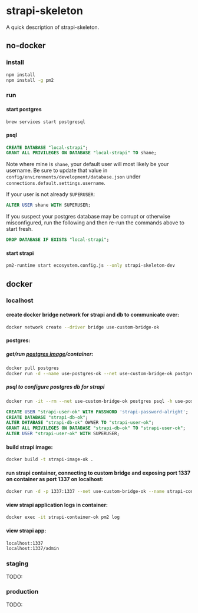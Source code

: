 # strapi-skeleton

A quick description of strapi-skeleton.

## no-docker
### install
```bash
npm install
npm install -g pm2
```

### run
#### start postgres
```bash
brew services start postgresql
```

#### psql
```sql
CREATE DATABASE "local-strapi";
GRANT ALL PRIVILEGES ON DATABASE "local-strapi" TO shane;
```
Note where mine is `shane`, your default user will most likely be your username. Be sure to update that value in `config/environments/development/database.json` under `connections.default.settings.username`.

If your user is not already `SUPERUSER`:
```sql
ALTER USER shane WITH SUPERUSER;
```

If you suspect your postgres database may be corrupt or otherwise misconfigured, run the following and then re-run the commands above to start fresh.
```sql
DROP DATABASE IF EXISTS "local-strapi";
```

#### start strapi
```bash
pm2-runtime start ecosystem.config.js --only strapi-skeleton-dev
```

## docker
### localhost
#### create docker bridge network for strapi and db to communicate over: 
```bash
docker network create --driver bridge use-custom-bridge-ok
```

#### postgres:
##### get/run [postgres image](https://hub.docker.com/_/postgres/)/container: 
```bash
docker pull postgres
docker run -d --name use-postgres-ok --net use-custom-bridge-ok postgres
```

##### psql to configure postgres db for strapi
```bash
docker run -it --rm --net use-custom-bridge-ok postgres psql -h use-postgres-ok -U postgres
```
```sql
CREATE USER "strapi-user-ok" WITH PASSWORD 'strapi-password-alright';
CREATE DATABASE "strapi-db-ok";
ALTER DATABASE "strapi-db-ok" OWNER TO "strapi-user-ok";
GRANT ALL PRIVILEGES ON DATABASE "strapi-db-ok" TO "strapi-user-ok";
ALTER USER "strapi-user-ok" WITH SUPERUSER;
```

#### build strapi image: 
```bash
docker build -t strapi-image-ok .
```

#### run strapi container, connecting to custom bridge and exposing port 1337 on container as port 1337 on localhost: 
```bash
docker run -d -p 1337:1337 --net use-custom-bridge-ok --name strapi-container-ok strapi-image-ok
```

#### view strapi application logs in container:
```bash
docker exec -it strapi-container-ok pm2 log
```

#### view strapi app: 
```bash
localhost:1337
localhost:1337/admin
```

### staging
TODO: 

### production
TODO: 

<!-- ## misc
standalone, does not run because can't link up to db:
```bash
docker run -p 80:1337 strapi-skeleton
```
```
docker exec -it some-strapi pm2 log
docker exec -it some-strapi pm2 ls
docker exec -it some-strapi pm2 monit
```
-->
